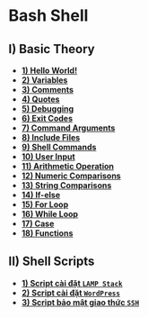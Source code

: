 # Bash Shell
## **I) Basic Theory**
- [**1) Hello World!**](https://github.com/QuocCuong97/Linux/blob/master/docs/Shell%20Scripts/01_Hello_World!.md)<br>
- [**2) Variables**](https://github.com/QuocCuong97/Linux/blob/master/docs/Shell%20Scripts/02_Variables.md)<br>
- [**3) Comments**](https://github.com/QuocCuong97/Linux/blob/master/docs/Shell%20Scripts/03_Comments.md)<br>
- [**4) Quotes**](https://github.com/QuocCuong97/Linux/blob/master/docs/Shell%20Scripts/04_Quotes.md)<br>
- [**5) Debugging**](https://github.com/QuocCuong97/Linux/blob/master/docs/Shell%20Scripts/05_Debugging.md)<br>
- [**6) Exit Codes**](https://github.com/QuocCuong97/Linux/blob/master/docs/Shell%20Scripts/06_Exit_Codes.md)<br>
- [**7) Command Arguments**](https://github.com/QuocCuong97/Linux/blob/master/docs/Shell%20Scripts/07_Command_Arguments.md)<br>
- [**8) Include Files**](https://github.com/QuocCuong97/Linux/blob/master/docs/Shell%20Scripts/08_Include_Files.md)<br>
- [**9) Shell Commands**](https://github.com/QuocCuong97/Linux/blob/master/docs/Shell%20Scripts/09_Shell_Commands.md)<br>
- [**10) User Input**](https://github.com/QuocCuong97/Linux/blob/master/docs/Shell%20Scripts/10_User_Input.md)<br>
- [**11) Arithmetic Operation**](https://github.com/QuocCuong97/Linux/blob/master/docs/Shell%20Scripts/11_Arithmetic_Operations.md)<br>
- [**12) Numeric Comparisons**](https://github.com/QuocCuong97/Linux/blob/master/docs/Shell%20Scripts/12_Numeric_Comparisons.md)<br>
- [**13) String Comparisons**](https://github.com/QuocCuong97/Linux/blob/master/docs/Shell%20Scripts/13_String_Comparisons.md)<br>
- [**14) If-else**](https://github.com/QuocCuong97/Linux/blob/master/docs/Shell%20Scripts/14_If-else.md)<br>
- [**15) For Loop**](https://github.com/QuocCuong97/Linux/blob/master/docs/Shell%20Scripts/15_For_Loop.md)<br>
- [**16) While Loop**](https://github.com/QuocCuong97/Linux/blob/master/docs/Shell%20Scripts/16_While_Loop.md)<br>
- [**17) Case**](https://github.com/QuocCuong97/Linux/blob/master/docs/Shell%20Scripts/17_Case.md)<br>
- [**18) Functions**](https://github.com/QuocCuong97/Linux/blob/master/docs/Shell%20Scripts/18_Functions.md)<br>
## **II) Shell Scripts**
- [**1) Script cài đặt `LAMP Stack`**](https://github.com/QuocCuong97/Linux/blob/master/docs/Shell%20Scripts/Scripts/01_Install_LAMP_by_Script.md)<br>
- [**2) Script cài đặt `WordPress`**](https://github.com/QuocCuong97/Linux/blob/master/docs/Shell%20Scripts/Scripts/02_Installation_WordPress_Script.md)<br>
- [**3) Script bảo mật giao thức `SSH`**](https://github.com/QuocCuong97/Linux/blob/master/docs/Shell%20Scripts/Scripts/03_Secure_SSH.md)<br>
